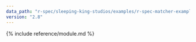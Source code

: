 ```yaml
---
data_path: "r-spec/sleeping-king-studios/examples/r-spec-matcher-examples"
version: "2.8"
---
```


{% include reference/module.md %}

